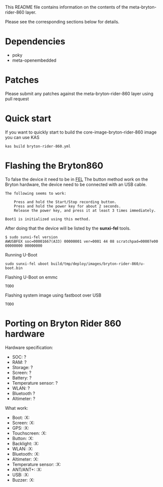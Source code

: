 This README file contains information on the contents of the meta-bryton-rider-860 layer.

Please see the corresponding sections below for details.

Dependencies
============

- poky
- meta-openembedded

Patches
=======

Please submit any patches against the meta-bryton-rider-860 layer using pull request

Quick start
===========

If you want to quickly start to build the core-image-bryton-rider-860 image you can use KAS
```
kas build bryton-rider-860.yml
```

Flashing the Bryton860
======================

To false the device it need to be in [FEL](https://linux-sunxi.org/FEL)
The button method work on the Bryton hardware, the device need to be connected with an USB cable.
```
The following seems to work:

    Press and hold the Start/Stop recording button.
    Press and hold the power key for about 2 seconds.
    Release the power key, and press it at least 3 times immediately.

Boot1 is initialized using this method.
```
After doing that the device will be listed by the **sunxi-fel** tools.
```
$ sudo sunxi-fel version
AWUSBFEX soc=00001667(A33) 00000001 ver=0001 44 08 scratchpad=00007e00 00000000 00000000
```

Running U-Boot
```
sudo sunxi-fel uboot build/tmp/deploy/images/bryton-rider-860/u-boot.bin
```

Flashing U-Boot on emmc
```
TODO
```

Flashing system image using fastboot over USB
```
TODO
```

Porting on Bryton Rider 860 hardware
====================================

Hardware specification:
- SOC: ?
- RAM: ?
- Storage: ?
- Screen: ?
- Battery: ?
- Temperature sensor: ?
- WLAN: ?
- Bluetooth ?
- Altimeter: ?


What work:
- Boot: :X:
- Screen: :X:
- GPS: :X:
- Touchscreen: :X:
- Button: :X:
- Backlight: :X:
- WLAN: :X:
- Bluetooth: :X:
- Altimeter: :X:
- Temperature sensor: :X:
- ANT/ANT+: :X:
- USB: :X:
- Buzzer: :X:
